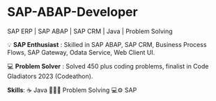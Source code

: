# SAP-ABAP-Developer
SAP ERP | SAP ABAP | SAP CRM | Java | Problem Solving

 💡 **SAP Enthusiast** : Skilled in SAP ABAP, SAP CRM, Business Process Flows, SAP Gateway, Odata Service, Web Client UI.
 
 💻 **Problem Solver** : Solved 450 plus coding problems, finalist in Code Gladiators 2023 (Codeathon).
 
 [Let's Connect: LinkedIn]: (https://www.linkedin.com/in/chandramohan-s-b5b345200/)

  **Skills**:
  ☕     Java
  👨🏽‍💻     Problem Solving 
  💻⚙️  SAP
  
